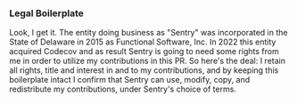 <!-- Describe your PR here. -->



<!--

  Sentry employees and contractors can delete or ignore the following.

-->

### Legal Boilerplate

Look, I get it. The entity doing business as "Sentry" was incorporated in the State of Delaware in 2015 as Functional Software, Inc. In 2022 this entity acquired Codecov and as result Sentry is going to need some rights from me in order to utilize my contributions in this PR. So here's the deal: I retain all rights, title and interest in and to my contributions, and by keeping this boilerplate intact I confirm that Sentry can use, modify, copy, and redistribute my contributions, under Sentry's choice of terms.